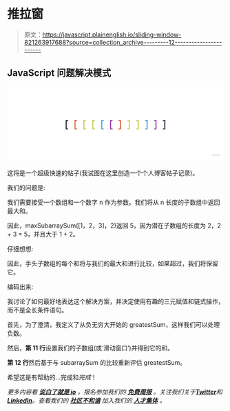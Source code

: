 # 推拉窗

> 原文：<https://javascript.plainenglish.io/sliding-window-821263917688?source=collection_archive---------12----------------------->

## JavaScript 问题解决模式

![](img/1cb7fea6670dac0120a429cfc1c9ece5.png)

这将是一个超级快速的帖子(我试图在这里创造一个个人博客帖子记录)。

我们的问题是:

我们需要接受一个数组和一个数字 n 作为参数。我们将从 n 长度的子数组中返回最大和。

因此，maxSubarraySum([1，2，3]，2)返回 5，因为潜在子数组的长度为 2，2 + 3 = 5，并且大于 1 + 2。

仔细想想:

因此，手头子数组的每个和将与我们的最大和进行比较，如果超过，我们将保留它。

编码出来:

我讨论了如何最好地表达这个解决方案，并决定使用有趣的三元赋值和链式操作，而不是全长条件语句。

首先，为了澄清，我定义了从负无穷大开始的 greatestSum，这样我们可以处理负数。

然后，**第 11 行**设置我们的子数组(或‘滑动窗口’)并得到它的和。

**第 12 行**然后基于与 subarraySum 的比较重新评估 greatestSum。

希望这是有帮助的…完成和*完成*！

*更多内容看* [***说白了就是 io***](https://plainenglish.io/) *。报名参加我们的* [***免费周报***](http://newsletter.plainenglish.io/) *。关注我们关于*[***Twitter***](https://twitter.com/inPlainEngHQ)*和*[***LinkedIn***](https://www.linkedin.com/company/inplainenglish/)*。查看我们的* [***社区不和谐***](https://discord.gg/GtDtUAvyhW) *加入我们的* [***人才集体***](https://inplainenglish.pallet.com/talent/welcome) *。*
